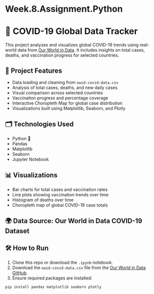 # Week.8.Assignment.Python

# 🦠 COVID-19 Global Data Tracker

This project analyzes and visualizes global COVID-19 trends using real-world data from [Our World in Data](https://ourworldindata.org/coronavirus). It includes insights on total cases, deaths, and vaccination progress for selected countries.

## 📌 Project Features

- Data loading and cleaning from `owid-covid-data.csv`
- Analysis of total cases, deaths, and new daily cases
- Visual comparison across selected countries
- Vaccination progress and percentage coverage
- Interactive Choropleth Map for global case distribution
- Visualizations built using Matplotlib, Seaborn, and Plotly

## 🗂️ Technologies Used

- Python 🐍
- Pandas
- Matplotlib
- Seaborn
- Jupyter Notebook

## 📊 Visualizations

- Bar charts for total cases and vaccination rates
- Line plots showing vaccination trends over time
- Histogram of deaths over time
- Choropleth map of global COVID-19 case totals

## 🌍 Data Source: Our World in Data COVID-19 Dataset

## 🛠 How to Run

1. Clone this repo or download the `.ipynb` notebook.
2. Download the `owid-covid-data.csv` file from the [Our World in Data GitHub](https://github.com/owid/covid-19-data/tree/master/public/data).
3. Ensure required packages are installed:

```bash
pip install pandas matplotlib seaborn plotly
